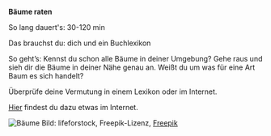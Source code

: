 **Bäume raten**

So lang dauert's: 30-120 min

Das brauchst du: dich und ein Buchlexikon

So geht’s: Kennst du schon alle Bäume in deiner Umgebung? Gehe raus und sieh dir die Bäume in deiner Nähe genau an. Weißt du um was für eine Art Baum es sich handelt? 

Überprüfe deine Vermutung in einem Lexikon oder im Internet.

[Hier](https://www.baumkunde.de/haeufigste-baeume-deutschland.php) findest du dazu etwas im Internet.

![Bäume](https://image.freepik.com/fotos-kostenlos/schoener-gruener-baum-und-blatt-im-wald-mit-sonne_74190-7350.jpg)
Bild: lifeforstock, Freepik-Lizenz, [Freepik](https://de.freepik.com/fotos-kostenlos/schoener-gruener-baum-und-blatt-im-wald-mit-sonne_4188035.htm#page=1&query=B%C3%A4ume&position=36)

